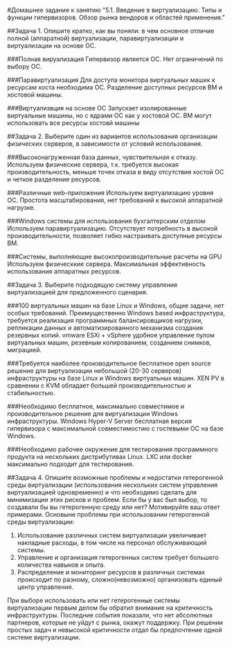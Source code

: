 #Домашнее задание к занятию "5.1. Введение в виртуализацию. Типы и функции гипервизоров. Обзор рынка вендоров и областей применения."

##Задача 1. Опишите кратко, как вы поняли: в чем основное отличие полной (аппаратной) виртуализации, паравиртуализации и виртуализации на основе ОС.

###Полная вируализация
Гипервизор является ОС. Нет ограничений по выбору ОС.

###Паравиртуализация
Для доступа монитора виртуальных машик к ресурсам хоста необходима ОС. Разделение доступных ресурсов ВМ и хостовой машины.

###Виртуализвция на основе ОС
Запускает изолированные виртуальные машины, но с ядрами ОС как у хостовой ОС. ВМ могут использовать все ресурсы хостовй машины

##Задача 2. Выберите один из вариантов использования организации физических серверов, в зависимости от условий использования.

###Высоконагруженная база данных, чувствительная к отказу.
Используем физические сервера, т.к. требуется высокая производительность, меньше точек отказа в виду отсутствия хостой ОС и четкое разделение ресурсов.

###Различные web-приложения
Используем виртуализацию уровня ОС. Простота масштабирования, нет требований к высокой аппаратной нагрузке. 

###Windows системы для использования бухгалтерским отделом
Используем паравиртуализацию. Отсутствует потребность в высокой производительности, позволяет гибко настраивать доступные ресурсы ВМ. 

###Системы, выполняющие высокопроизводительные расчеты на GPU
Используем физическкие сервера. Максимальная эффективность использования аппаратных ресурсов.

##Задача 3. Выберите подходящую систему управления виртуализацией для предложенного сценария.

###100 виртуальных машин на базе Linux и Windows, общие задачи, нет особых требований. Преимущественно Windows based инфраструктура, требуется реализация программных балансировщиков нагрузки, репликации данных и автоматизированного механизма создания резервных копий.
vmware ESXi + vSphere удобное управление пулом виртуальных машин, резевным копированием, созданием снимков, миграцией.

###Требуется наиболее производительное бесплатное open source решение для виртуализации небольшой (20-30 серверов) инфраструктуры на базе Linux и Windows виртуальных машин.
XEN PV в сравнении с KVM обладает большей производительностью и стабильностью.

###Необходимо бесплатное, максимально совместимое и производительное решение для виртуализации Windows инфраструктуры.
Windows Hyper-V Server бесплатная версия гипервизора с максимальной совместимостию с гостевыми ОС на базе Windows.

###Необходимо рабочее окружение для тестирования программного продукта на нескольких дистрибутивах Linux.
LXC или docker максимально подходит для тестирования.

##Задача 4. Опишите возможные проблемы и недостатки гетерогенной среды виртуализации (использования нескольких систем управления виртуализацией одновременно) и что необходимо сделать для минимизации этих рисков и проблем. Если бы у вас был выбор, то создавали бы вы гетерогенную среду или нет? Мотивируйте ваш ответ примерами.
Основыне проблемы при использовании гетерогенной среды виртуализации:
1. Использование различных систем виртуализации увеличивает накладные расходы, в том числе на персонал обслуживающий системы.
2. Управление и организация гетерогенных систем требует большего количества навыков и опыта.
3. Распределение и мониторинг ресурсов в различных системах происходит по разному, сложно(невозможно) организовать единый центр управления. 

При выборе использовать или нет гетерогенные системы виртуализации первым делом бы обратил внимание на критичность инфраструктуры. Последние события показали, что нет абсолютных партнеров, которые не уйдут с рынка, окажут поддержку.
При решении простых задач и невысокой критичности отдал бы предпочтение одной системе виртуализации.